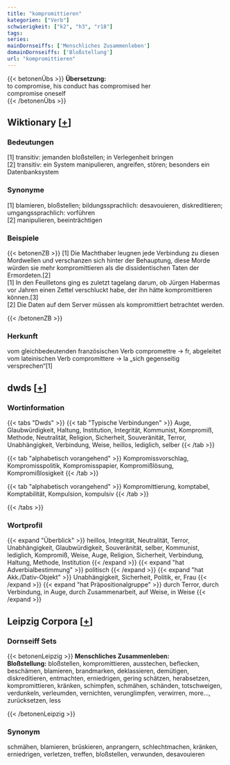 ```yaml
---
title: "kompromittieren"
kategorien: ["Verb"]
schwierigkeit: ["k2", "h3", "r18"]
tags:
series:
mainDornseiffs: ['Menschliches Zusammenleben']
domainDornseiffs: ['Bloßstellung']
url: "kompromittieren"
---
```


{{< betonenÜbs >}}
**Übersetzung:**  
to compromise, his conduct has compromised her  
compromise oneself  
{{< /betonenÜbs >}}

## Wiktionary [[+](https://de.wiktionary.org/wiki/kompromittieren)]

### Bedeutungen
[1] transitiv: jemanden bloßstellen; in Verlegenheit bringen  
[2] transitiv: ein System manipulieren, angreifen, stören; besonders ein Datenbanksystem  

### Synonyme
[1] blamieren, bloßstellen; bildungssprachlich: desavouieren, diskreditieren; umgangssprachlich: vorführen  
[2] manipulieren, beeinträchtigen  

### Beispiele
{{< betonenZB >}}
[1] Die Machthaber leugnen jede Verbindung zu diesen Mordwellen und verschanzen sich hinter der Behauptung, diese Morde würden sie mehr kompromittieren als die dissidentischen Taten der Ermordeten.[2]  
[1] In den Feuilletons ging es zuletzt tagelang darum, ob Jürgen Habermas vor Jahren einen Zettel verschluckt habe, der ihn hätte kompromittieren können.[3]  
[2] Die Daten auf dem Server müssen als kompromittiert betrachtet werden.  

{{< /betonenZB >}}
### Herkunft
vom gleichbedeutenden französischen Verb compromettre → fr, abgeleitet vom lateinischen Verb compromittere → la „sich gegenseitig versprechen“[1]  



## dwds [[+](https://www.dwds.de/wb/kompromittieren)]

### Wortinformation
{{< tabs "Dwds" >}}
{{< tab "Typische Verbindungen" >}}
Auge, Glaubwürdigkeit, Haltung, Institution, Integrität, Kommunist, Kompromiß, Methode, Neutralität, Religion, Sicherheit, Souveränität, Terror, Unabhängigkeit, Verbindung, Weise, heillos, lediglich, selber
{{< /tab >}}

{{< tab "alphabetisch vorangehend" >}}
Kompromissvorschlag, Kompromisspolitik, Kompromisspapier, Kompromißlösung, Kompromißlosigkeit
{{< /tab >}}

{{< tab "alphabetisch vorangehend" >}}
Kompromittierung, komptabel, Komptabilität, Kompulsion, kompulsiv
{{< /tab >}}

{{< /tabs >}}

### Wortprofil
{{< expand "Überblick" >}} heillos, Integrität, Neutralität, Terror, Unabhängigkeit, Glaubwürdigkeit, Souveränität, selber, Kommunist, lediglich, Kompromiß, Weise, Auge, Religion, Sicherheit, Verbindung, Haltung, Methode, Institution {{< /expand >}}
{{< expand "hat Adverbialbestimmung" >}} politisch {{< /expand >}}
{{< expand "hat Akk./Dativ-Objekt" >}} Unabhängigkeit, Sicherheit, Politik, er, Frau {{< /expand >}}
{{< expand "hat Präpositionalgruppe" >}} durch Terror, durch Verbindung, in Auge, durch Zusammenarbeit, auf Weise, in Weise {{< /expand >}}

## Leipzig Corpora [[+](https://corpora.uni-leipzig.de/en/res?word=kompromittieren&corpusId=deu_newscrawl-public_2018)]

### Dornseiff Sets
{{< betonenLeipzig >}}
**Menschliches Zusammenleben:**  
**Bloßstellung:** bloßstellen, kompromittieren, ausstechen, beflecken, beschämen, blamieren, brandmarken, deklassieren, demütigen, diskreditieren, entmachten, erniedrigen, gering schätzen, herabsetzen, kompromittieren, kränken, schimpfen, schmähen, schänden, totschweigen, verdunkeln, verleumden, vernichten, verunglimpfen, verwirren, more..., zurücksetzen, less  

{{< /betonenLeipzig >}}

### Synonym
schmähen, blamieren, brüskieren, anprangern, schlechtmachen, kränken, erniedrigen, verletzen, treffen, bloßstellen, verwunden, desavouieren

